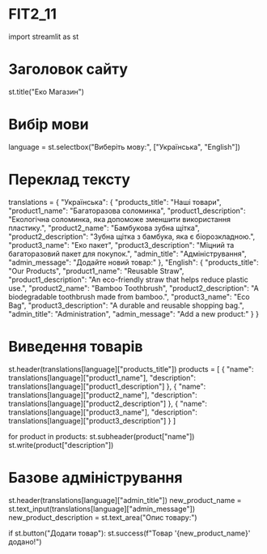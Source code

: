 # FIT2_11
import streamlit as st

# Заголовок сайту
st.title("Еко Магазин")

# Вибір мови
language = st.selectbox("Виберіть мову:", ["Українська", "English"])

# Переклад тексту
translations = {
    "Українська": {
        "products_title": "Наші товари",
        "product1_name": "Багаторазова соломинка",
        "product1_description": "Екологічна соломинка, яка допоможе зменшити використання пластику.",
        "product2_name": "Бамбукова зубна щітка",
        "product2_description": "Зубна щітка з бамбука, яка є біорозкладною.",
        "product3_name": "Еко пакет",
        "product3_description": "Міцний та багаторазовий пакет для покупок.",
        "admin_title": "Адміністрування",
        "admin_message": "Додайте новий товар:"
    },
    "English": {
        "products_title": "Our Products",
        "product1_name": "Reusable Straw",
        "product1_description": "An eco-friendly straw that helps reduce plastic use.",
        "product2_name": "Bamboo Toothbrush",
        "product2_description": "A biodegradable toothbrush made from bamboo.",
        "product3_name": "Eco Bag",
        "product3_description": "A durable and reusable shopping bag.",
        "admin_title": "Administration",
        "admin_message": "Add a new product:"
    }
}

# Виведення товарів
st.header(translations[language]["products_title"])
products = [
    {
        "name": translations[language]["product1_name"],
        "description": translations[language]["product1_description"]
    },
    {
        "name": translations[language]["product2_name"],
        "description": translations[language]["product2_description"]
    },
    {
        "name": translations[language]["product3_name"],
        "description": translations[language]["product3_description"]
    }
]

for product in products:
    st.subheader(product["name"])
    st.write(product["description"])

# Базове адміністрування
st.header(translations[language]["admin_title"])
new_product_name = st.text_input(translations[language]["admin_message"])
new_product_description = st.text_area("Опис товару:")

if st.button("Додати товар"):
    st.success(f"Товар '{new_product_name}' додано!")
